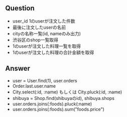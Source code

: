 ## Question

- user_id 1のuserが注文した件数
- 最後に注文したuserの名前
- cityの名称一覧(id, nameのみ出力)
- 渋谷区のshop一覧取得
- 1のuserが注文した料理一覧を取得
- 1のuserが注文した料理の合計金額を取得


## Answer

- user = User.find(1), user.orders
- Order.last.user.name
- City.select(:id, :name) もしくは City.pluck(:id, :name)
- shibuya = Shop.find(shibuyaのid), shibuya.shops
- user.orders.joins(:foods).pluck(:name)
- user.orders.joins(:foods).sum("foods.price")
